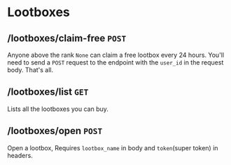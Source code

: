 # Lootboxes

## /lootboxes/claim-free `POST`

Anyone above the rank `None` can claim a free lootbox every 24 hours. You'll need to send a `POST` request to the endpoint with the `user_id` in the request body. That's all.

## /lootboxes/list `GET`

Lists all the lootboxes you can buy.

## /lootboxes/open `POST`

Open a lootbox, Requires `lootbox_name` in body and `token`(super token) in headers.